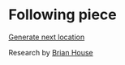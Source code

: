 # Following piece
<span id="status"><a href="javascript:generateLocation();">Generate next location</a></span>  

<div id="spinner" class="spinner"></div>

Research by [Brian House](http://brianhouse.net)
